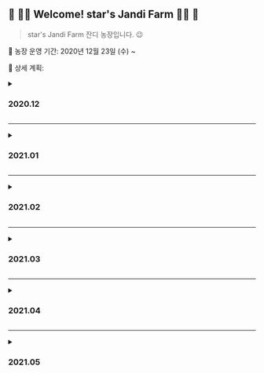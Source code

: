 

## :green_heart: :woman_farmer: Welcome! star's Jandi Farm​ :woman_farmer: :green_heart:



> star's Jandi Farm 잔디 농장입니다. :wink:



:date: 농장 운영 기간: 2020년 12월 23일 (수) ~ 

:bookmark_tabs: 상세 계획:




<details>
    <summary><h3>2020.12</h3></summary>
<h4>1회차: 12월 4주차 계획(12/21 ~ 12/27)</h4>
    <li>휴식: 12/25(금) 크리스마스</li>
    <li>Spring Boot 강의(이론)</li>
    <li>자바 알고리즘-hackerrank_(WarmUp-easy) 완료</li>
<h4>2회차: 12월 5주차 계획(12/28 ~ 1/3)</h4>
<li>휴식: 01/02(토)</li>
<li>Spring Boot 강의(실습)</li>
<li>자바 알고리즘-hackerrank_(Implementation-easy) 완료 :x:</li>
<li>자바 Basic</li>
</details>

---

<details>
    <summary><h3>2021.01</h3></summary>
<h4> 3회차: 2021년 1월 2주차 계획(1/4 ~ 1/10)</h4>
<li>휴식: 01/05(화)</li>
<li> 자바 Basic / 알고리즘-hackerrank_(WarmUp-easy) Review Document 작성</li>
<li> Front-End 기술스택 Skill-Up 시작</li>
  <li> jQuery, Javascript, Thymeleaf</li>
<h4> 4회차: 2021년 1월 3주차 계획(1/1 ~ 1/17)</h4>
<li>휴식: 17일(일)</li>
<li> 자바 Basic / 알고리즘-hackerrank_(WarmUp-easy) Review Document 작성</li>
<li> CloudIt 기술스택 기반 토이 프로젝트 제작 - 구조 짜기</li>
<li> 1/13 수 - daily101 문서작업 start</li>
<li> 1/13 목 - CodeMates21 스터디</li>
<h4> 5회차: 2021년 1월 4주차 계획(1/18 ~ 1/24)</h4>
<li>휴식: 23일(토)</li>
<li> 자바 Basic / 알고리즘-hackerrank_(WarmUp-easy) Review Document 작성 :x:</li>
<li> CloudIt 기술스택 기반 토이 프로젝트 제작 - 화면 만들기 :x:</li>
<li> SpringBoot Part1 완료 :o:</li>
<h4> 6회차: 2021년 1월 5주차 계획(1/25 ~ 1/31)</h4>
<li>휴식: 29일(금)</li>
<li> 자바 Basic / 알고리즘-hackerrank_(WarmUp-easy) Review Document 작성 :x:</li>
<li> CloudIt 기술스택 기반 토이 프로젝트 제작 - 화면 만들기 :x:</li>
<li> SpringBoot Part2 진행 :o:</li>
</details>

---

<details>
    <summary><h3>2021.02</h3></summary>
<h4> 7회차: 2021년 2월 1주차 계획(2/1 ~ 2/7)</h4>
<li>휴식: 6일(토)</li>
<li> 자바 Basic / 알고리즘-hackerrank_(WarmUp-easy) Review Document 작성 :x:</li>
<li> CloudIt 기술스택 기반 토이 프로젝트 제작 - 화면 만들기 :x:</li>
<li> SpringBoot Part2 완료 :x:</li>
<h4> 8회차: 2021년 2월 2주차 계획(2/7 ~ 2/13)</h4>
<li>휴식: 미정</li>
<li> 자바 Basic / 알고리즘-hackerrank_(WarmUp-easy) Review Document 작성</li>
<li> CloudIt 기술스택 기반 토이 프로젝트 제작 - 화면 만들기</li>
<li> SpringBoot Part2 완료</li>
<li> :point_right: 연휴 때 하기. 연휴를 알차게 보냅시다.</li>
<h4> 9회차: 2021년 2월 3주차 계획(2/14 ~ 2/20)</h4>
<li>휴식: 2/20(토)</li>
<li> <span style="color:lightgray">업무 내용 기록하기</span></li>
<h4> 10회차: 2021년 2월 4주차 계획(2/21 ~ 2/27)</h4>
<li>휴식: 2/26(금)</li>
<li>벌금: 2/26(토):weary:</li>
<li> 업무 내용 기록하기 - cloudit 설치 가이드 정리하기</li>
</details>

---

<details>
    <summary><h3>2021.03</h3></summary>
<h4> 11회차: 2021년 3월 1주차 계획(2/28 ~ 3/06)</h4>
<li>휴식: 3/06(토)</li>
<li> 업무 내용 기록하기</li>
<li> 리눅스마스터2급</li>
<h4> 12회차: 2021년 3월 2주차 계획(3/07 ~ 3/13)</h4>
<li>휴식: 3/13(토)</li>
<li>업무</li>
<h4> 13회차: 2021년 3월 3주차 계획(3/14 ~ 3/20)</h4>
<li>휴식: 3/20(토)</li>
<li>업무</li>
<li>정처기스터디 시작</li>
<h4> 14회차: 2021년 3월 4주차 계획(3/21 ~ 3/27)</h4>
<li>휴식: 3/27(토)</li>
<li>업무</li>
<li>정처기 스터디 꾸준히</li>
<h4> 11회차: 2021년 3월 5주차 계획(3/28 ~ 4/03)</h4>
<li>휴식: 03/02(금)</li>
<li>업무</li>
<li>정처기 스터디 꾸준히</li>
<li>포트폴리오 틈틈이</li>
</details>

---

<details>
<summary><h3>2021.04</h3></summary>
<h4> 16회차: 2021년 4월 1주차 계획(04/04 ~ 04/10)</h4>
<li>휴식: 04/08(목)</li>
<li> 정처기스터디</li>
<li> 포트폴리오소스 쥽쥽</li>
<h4> 17회차: 2021년 4월 2주차 계획(04/11 ~ 04/17)</h4>
<li>휴식: 04/13(화)</li>
<li> 정처기스터디</li>
<li> 포트폴리오탐방</li>
    <h4> 18회차: 2021년 4월 3주차 계획(04/18 ~ 04/24)</h4>
<li>휴식: 04/22(목)</li>
<li> 정처기스터디</li>
    <h4> 19회차: 2021년 4월 4주차 계획(04/25 ~ 05/01)</h4>
<li>휴식: 04/25(일) 27(화)</li>
<li>figma 실습</li>
<li>design 레퍼런스 자료 정리</li>
</details>

---

<details>
<summary><h3>2021.05</h3></summary>
<h4>20회차: 2021년 5월 1주차 계획(05/02 ~ 05/08)</h4>
<li>휴식: 05/05(화)</li>
<li>fullPage+anime 완료</li>
<h4>21회차: 2021년 5월 2주차 계획(05/09 ~ 05/15)</h4>
<li>휴식: 05/12(화)</li>
<li>google-UX week1~week4</li>
<li>Figma-Lo-fi Prototype</li>
<h4> 22회차: 2021년 5월 3주차 계획(05/16 ~ 05/22)</h4>
<li>휴식: 05/17(월)+20(목)</li>
<li>figma design update</li>
<li>google-UX week5~week6</li>
    <h4> 23회차: 2021년 5월 4주차 계획(05/23 ~ 05/29)</h4>
<li>휴식: 05/00(?)</li>
<li>google-UX</li>
    <ul>
        1. Lecture7 완료</br>
        2. Lecture1~7 blog posting
    </ul>
    <li>portfolio</li>
    <ul>
                1. standard + free
    </ul>

</details>

